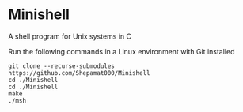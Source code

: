 # Minishell
 A shell program for Unix systems in C

 Run the following commands in a Linux environment with Git installed

 ```
git clone --recurse-submodules https://github.com/Shepamat000/Minishell
cd ./Minishell
cd ./Minishell
make
./msh
```

